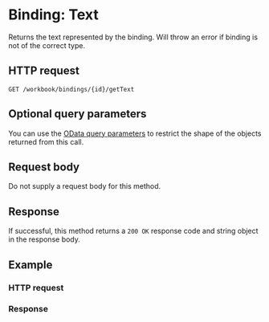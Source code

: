 # Binding: Text

Returns the text represented by the binding. Will throw an error if binding is not of the correct type.
## HTTP request
```http
GET /workbook/bindings/{id}/getText
```
## Optional query parameters
You can use the [OData query parameters](odata-optional-query-parameters.md) to restrict the shape of the objects returned from this call.

## Request body
Do not supply a request body for this method.


## Response
If successful, this method returns a `200 OK` response code and string object in the response body.
## Example
### HTTP request
### Response
